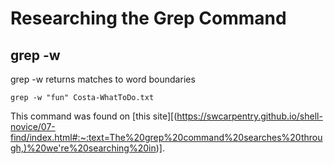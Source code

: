 # Researching the Grep Command 

## grep -w 

grep -w returns matches to word boundaries

    grep -w "fun" Costa-WhatToDo.txt
    
This command was found on [this site][(https://swcarpentry.github.io/shell-novice/07-find/index.html#:~:text=The%20grep%20command%20searches%20through,)%20we're%20searching%20in)].
